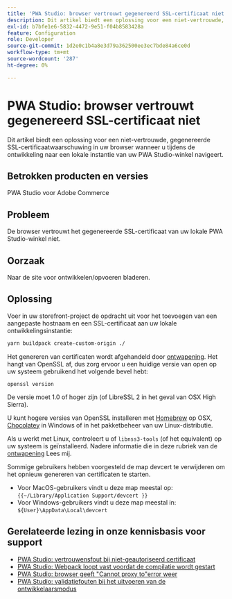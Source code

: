 ```yaml
---
title: 'PWA Studio: browser vertrouwt gegenereerd SSL-certificaat niet'
description: Dit artikel biedt een oplossing voor een niet-vertrouwde, gegenereerde SSL-certificaatwaarschuwing in uw browser wanneer u tijdens de ontwikkeling naar een lokale instantie van uw PWA Studio-winkel navigeert.
exl-id: b7bfe1e6-5832-4472-9e51-f04b8583428a
feature: Configuration
role: Developer
source-git-commit: 1d2e0c1b4a8e3d79a362500ee3ec7bde84a6ce0d
workflow-type: tm+mt
source-wordcount: '287'
ht-degree: 0%

---
```


# PWA Studio: browser vertrouwt gegenereerd SSL-certificaat niet

Dit artikel biedt een oplossing voor een niet-vertrouwde, gegenereerde SSL-certificaatwaarschuwing in uw browser wanneer u tijdens de ontwikkeling naar een lokale instantie van uw PWA Studio-winkel navigeert.

## Betrokken producten en versies

PWA Studio voor Adobe Commerce

## Probleem

De browser vertrouwt het gegenereerde SSL-certificaat van uw lokale PWA Studio-winkel niet.

## Oorzaak

Naar de site voor ontwikkelen/opvoeren bladeren.

## Oplossing

Voer in uw storefront-project de opdracht uit voor het toevoegen van een aangepaste hostnaam en een SSL-certificaat aan uw lokale ontwikkelingsinstantie:

```sh
yarn buildpack create-custom-origin ./
```

Het genereren van certificaten wordt afgehandeld door [ontwapening](https://github.com/davewasmer/devcert). Het hangt van OpenSSL af, dus zorg ervoor u een huidige versie van open op uw systeem gebruikend het volgende bevel hebt:

`openssl version`

De versie moet 1.0 of hoger zijn (of LibreSSL 2 in het geval van OSX High Sierra).

U kunt hogere versies van OpenSSL installeren met [Homebrew](https://brew.sh/) op OSX, [Chocolatey](https://chocolatey.org/) in Windows of in het pakketbeheer van uw Linux-distributie.

Als u werkt met Linux, controleert u of `libnss3-tools` (of het equivalent) op uw systeem is geïnstalleerd. Nadere informatie die in deze rubriek van de [ontwapening](https://github.com/davewasmer/devcert#skipcertutil) Lees mij.

Sommige gebruikers hebben voorgesteld de map devcert te verwijderen om het opnieuw genereren van certificaten te starten.

* Voor MacOS-gebruikers vindt u deze map meestal op: `{{~/Library/Application Support/devcert }}`
* Voor Windows-gebruikers vindt u deze map meestal in: `${User}\AppData\Local\devcert`

## Gerelateerde lezing in onze kennisbasis voor support

* [PWA Studio: vertrouwensfout bij niet-geautoriseerd certificaat](https://support.magento.com/hc/en-us/articles/360038973172)
* [PWA Studio: Webpack loopt vast voordat de compilatie wordt gestart](/help/troubleshooting/miscellaneous/pwa-studio-webpack-hangs-before-beginning-compilation.md)
* [PWA Studio: browser geeft &quot;Cannot proxy to&quot;error weer](/help/troubleshooting/miscellaneous/pwa-studio-browser-displays-cannot-proxy-to-error.md)
* [PWA Studio: validatiefouten bij het uitvoeren van de ontwikkelaarsmodus](/help/troubleshooting/miscellaneous/pwa-studio-validation-errors-when-running-developer-mode.md)

